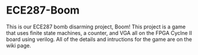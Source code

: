 # ECE287-Boom
This is our ECE287 bomb disarming project, Boom!
This project is a game that uses finite state machines, a counter, and VGA all on the 
FPGA Cyclne II board using verilog.
All of the details and intructions for the game are on the wiki page. 
